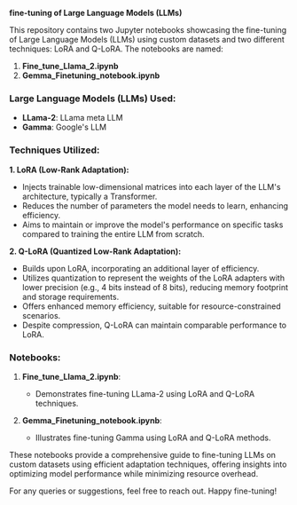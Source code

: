 **fine-tuning of Large Language Models (LLMs)**

This repository contains two Jupyter notebooks showcasing the fine-tuning of Large Language Models (LLMs) using custom datasets and two different techniques: LoRA and Q-LoRA. The notebooks are named:

1. **Fine_tune_Llama_2.ipynb**
2. **Gemma_Finetuning_notebook.ipynb**

### Large Language Models (LLMs) Used:
- **LLama-2**: LLama meta LLM
- **Gamma**: Google's LLM

### Techniques Utilized:
**1. LoRA (Low-Rank Adaptation):**
- Injects trainable low-dimensional matrices into each layer of the LLM's architecture, typically a Transformer.
- Reduces the number of parameters the model needs to learn, enhancing efficiency.
- Aims to maintain or improve the model's performance on specific tasks compared to training the entire LLM from scratch.

**2. Q-LoRA (Quantized Low-Rank Adaptation):**
- Builds upon LoRA, incorporating an additional layer of efficiency.
- Utilizes quantization to represent the weights of the LoRA adapters with lower precision (e.g., 4 bits instead of 8 bits), reducing memory footprint and storage requirements.
- Offers enhanced memory efficiency, suitable for resource-constrained scenarios.
- Despite compression, Q-LoRA can maintain comparable performance to LoRA.

### Notebooks:
1. **Fine_tune_Llama_2.ipynb**:
   - Demonstrates fine-tuning LLama-2 using LoRA and Q-LoRA techniques.

2. **Gemma_Finetuning_notebook.ipynb**:
   - Illustrates fine-tuning Gamma using LoRA and Q-LoRA methods.

These notebooks provide a comprehensive guide to fine-tuning LLMs on custom datasets using efficient adaptation techniques, offering insights into optimizing model performance while minimizing resource overhead.

For any queries or suggestions, feel free to reach out. Happy fine-tuning!
